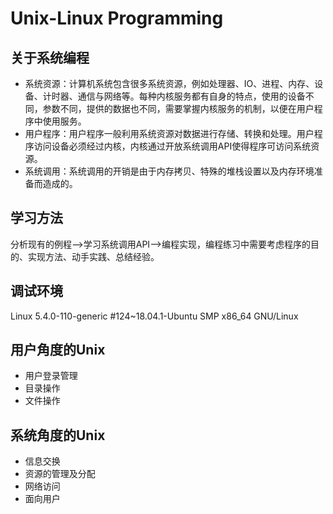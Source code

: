 # Unix-Linux Programming

## 关于系统编程
- 系统资源：计算机系统包含很多系统资源，例如处理器、IO、进程、内存、设备、计时器、通信与网络等。每种内核服务都有自身的特点，使用的设备不同，参数不同，提供的数据也不同，需要掌握内核服务的机制，以便在用户程序中使用服务。<br>
- 用户程序：用户程序一般利用系统资源对数据进行存储、转换和处理。用户程序访问设备必须经过内核，内核通过开放系统调用API使得程序可访问系统资源。<br>
- 系统调用：系统调用的开销是由于内存拷贝、特殊的堆栈设置以及内存环境准备而造成的。<br>

## 学习方法
分析现有的例程-->学习系统调用API-->编程实现，编程练习中需要考虑程序的目的、实现方法、动手实践、总结经验。

## 调试环境
Linux 5.4.0-110-generic #124~18.04.1-Ubuntu SMP x86_64 GNU/Linux

## 用户角度的Unix
- 用户登录管理
- 目录操作
- 文件操作

## 系统角度的Unix
- 信息交换
- 资源的管理及分配
- 网络访问
- 面向用户
